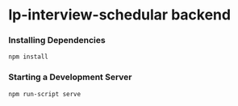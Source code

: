 # lp-interview-schedular backend

### Installing Dependencies
```
npm install
```

### Starting a Development Server
```
npm run-script serve
```
